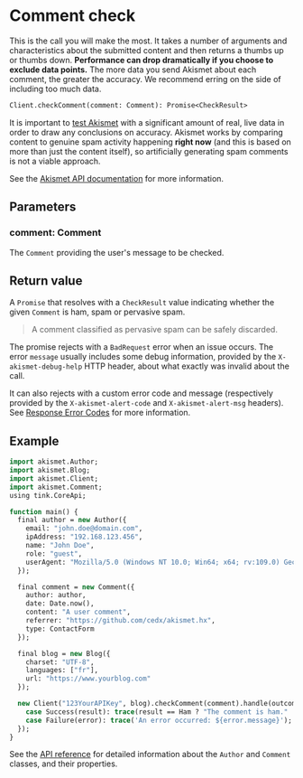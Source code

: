 # Comment check
This is the call you will make the most. It takes a number of arguments and characteristics about the submitted content
and then returns a thumbs up or thumbs down. **Performance can drop dramatically if you choose to exclude data points.**
The more data you send Akismet about each comment, the greater the accuracy. We recommend erring on the side of including too much data.

```haxe
Client.checkComment(comment: Comment): Promise<CheckResult>
```

It is important to [test Akismet](testing.md) with a significant amount of real, live data in order to draw any conclusions on accuracy.
Akismet works by comparing content to genuine spam activity happening **right now** (and this is based on more than just the content itself),
so artificially generating spam comments is not a viable approach.

See the [Akismet API documentation](https://akismet.com/developers/comment-check) for more information.

## Parameters

### **comment**: Comment
The `Comment` providing the user's message to be checked.

## Return value
A `Promise` that resolves with a `CheckResult` value indicating whether the given `Comment` is ham, spam or pervasive spam.

> A comment classified as pervasive spam can be safely discarded.

The promise rejects with a `BadRequest` error when an issue occurs.
The error `message` usually includes some debug information, provided by the `X-akismet-debug-help` HTTP header,
about what exactly was invalid about the call.

It can also rejects with a custom error code and message (respectively provided by the `X-akismet-alert-code` and `X-akismet-alert-msg` headers).
See [Response Error Codes](https://akismet.com/developers/errors) for more information.

## Example

```haxe
import akismet.Author;
import akismet.Blog;
import akismet.Client;
import akismet.Comment;
using tink.CoreApi;

function main() {
  final author = new Author({
    email: "john.doe@domain.com",
    ipAddress: "192.168.123.456",
    name: "John Doe",
    role: "guest",
    userAgent: "Mozilla/5.0 (Windows NT 10.0; Win64; x64; rv:109.0) Gecko/20100101 Firefox/115.0"
  });

  final comment = new Comment({
    author: author,
    date: Date.now(),
    content: "A user comment",
    referrer: "https://github.com/cedx/akismet.hx",
    type: ContactForm
  });

  final blog = new Blog({
    charset: "UTF-8",
    languages: ["fr"],
    url: "https://www.yourblog.com"
  });

  new Client("123YourAPIKey", blog).checkComment(comment).handle(outcome -> switch outcome {
    case Success(result): trace(result == Ham ? "The comment is ham." : "The comment is spam.");
    case Failure(error): trace('An error occurred: ${error.message}');
  });
}
```

See the [API reference](api/) for detailed information about the `Author` and `Comment` classes, and their properties.
